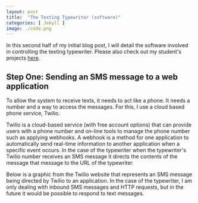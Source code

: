 ```yaml
---
layout: post
title:  "The Texting Typewriter (software)"
categories: [ Jekyll ]
image: ./code.png
---
```


In this second half of my initial blog post, I will detail the software involved in controlling the texting typewriter. Please also check out my student's projects [here](https://mvthsengineering.com/).

## Step One: Sending an SMS message to a web application

To allow the system to receive texts, it needs to act like a phone. It needs a number and a way to access the messages. For this, I use a cloud based phone service, Twilio.

Twilio is a cloud-based service (with free account options) that can provide users with a phone number and on-line tools to manage the phone number such as applying webhooks. A webhook is a method for one application to automatically send real-time information to another application when a specific event occurs. In the case of the typewriter when the typewriter's Twilio number receives an SMS message it directs the contents of the message that message to the URL of the typewriter.

Below is a graphic from the Twilio website that represents an SMS message being directed by Twilio to an application. In the case of the typewriter, I am only dealing with inbound SMS messages and HTTP requests, but in the future it would be possible to respond to text messages.
